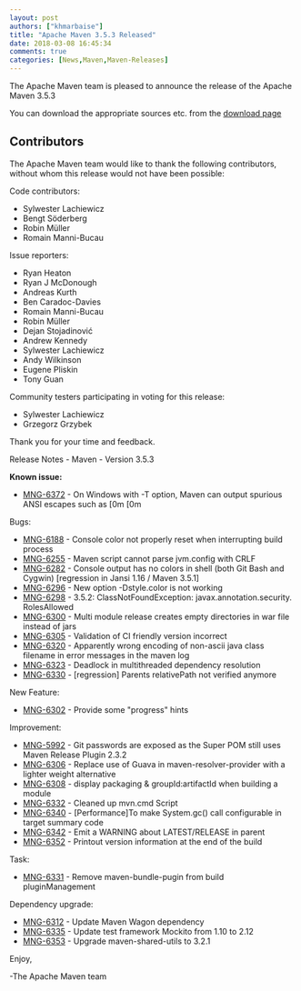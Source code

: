 ```yaml
---
layout: post
authors: ["khmarbaise"]
title: "Apache Maven 3.5.3 Released"
date: 2018-03-08 16:45:34
comments: true
categories: [News,Maven,Maven-Releases]
---
```

The Apache Maven team is pleased to announce the release of the Apache
Maven 3.5.3

You can download the appropriate sources etc. from the [download page](https://maven.apache.org/download.html)

Contributors
------------

The Apache Maven team would like to thank the following contributors,
without whom this release would not have been possible:

Code contributors:

- Sylwester Lachiewicz
- Bengt Söderberg
- Robin Müller
- Romain Manni-Bucau

Issue reporters:

- Ryan Heaton
- Ryan J McDonough
- Andreas Kurth
- Ben Caradoc-Davies
- Romain Manni-Bucau
- Robin Müller
- Dejan Stojadinović
- Andrew Kennedy
- Sylwester Lachiewicz
- Andy Wilkinson
- Eugene Pliskin
- Tony Guan

Community testers participating in voting for this release:

- Sylwester Lachiewicz
- Grzegorz Grzybek

Thank you for your time and feedback.

Release Notes - Maven - Version 3.5.3

**Known issue:**

 * [MNG-6372](https://issues.apache.org/jira/browse/MNG-6372) - On Windows with -T option, Maven can output spurious ANSI escapes such as [0m [0m

Bugs:

 * [MNG-6188](https://issues.apache.org/jira/browse/MNG-6188) - Console color not properly reset when interrupting build process
 * [MNG-6255](https://issues.apache.org/jira/browse/MNG-6255) - Maven script cannot parse jvm.config with CRLF
 * [MNG-6282](https://issues.apache.org/jira/browse/MNG-6282) - Console output has no colors in shell (both Git Bash and Cygwin) [regression in Jansi 1.16 / Maven 3.5.1]
 * [MNG-6296](https://issues.apache.org/jira/browse/MNG-6296) - New option -Dstyle.color is not working
 * [MNG-6298](https://issues.apache.org/jira/browse/MNG-6298) - 3.5.2: ClassNotFoundException: javax.annotation.security.  RolesAllowed
 * [MNG-6300](https://issues.apache.org/jira/browse/MNG-6300) - Multi module release creates empty directories in war file instead of jars
 * [MNG-6305](https://issues.apache.org/jira/browse/MNG-6305) - Validation of CI friendly version incorrect
 * [MNG-6320](https://issues.apache.org/jira/browse/MNG-6320) - Apparently wrong encoding of non-ascii java class filename in error messages in the maven log
 * [MNG-6323](https://issues.apache.org/jira/browse/MNG-6323) - Deadlock in multithreaded dependency resolution
 * [MNG-6330](https://issues.apache.org/jira/browse/MNG-6330) - [regression] Parents relativePath not verified anymore

New Feature:

 * [MNG-6302](https://issues.apache.org/jira/browse/MNG-6302) - Provide some "progress" hints

Improvement:

 * [MNG-5992](https://issues.apache.org/jira/browse/MNG-5992) - Git passwords are exposed as the Super POM still uses Maven Release Plugin 2.3.2
 * [MNG-6306](https://issues.apache.org/jira/browse/MNG-6306) - Replace use of Guava in maven-resolver-provider with a lighter weight alternative
 * [MNG-6308](https://issues.apache.org/jira/browse/MNG-6308) - display packaging & groupId:artifactId when building a module
 * [MNG-6332](https://issues.apache.org/jira/browse/MNG-6332) - Cleaned up mvn.cmd Script
 * [MNG-6340](https://issues.apache.org/jira/browse/MNG-6340) - [Performance]To make System.gc() call configurable in target summary code
 * [MNG-6342](https://issues.apache.org/jira/browse/MNG-6342) - Emit a WARNING about LATEST/RELEASE in parent
 * [MNG-6352](https://issues.apache.org/jira/browse/MNG-6352) - Printout version information at the end of the build

Task:

 * [MNG-6331](https://issues.apache.org/jira/browse/MNG-6331) - Remove maven-bundle-pugin from build pluginManagement

Dependency upgrade:

 * [MNG-6312](https://issues.apache.org/jira/browse/MNG-6312) - Update Maven Wagon dependency
 * [MNG-6335](https://issues.apache.org/jira/browse/MNG-6335) - Update test framework Mockito from 1.10 to 2.12
 * [MNG-6353](https://issues.apache.org/jira/browse/MNG-6353) - Upgrade maven-shared-utils to 3.2.1

Enjoy,

-The Apache Maven team
